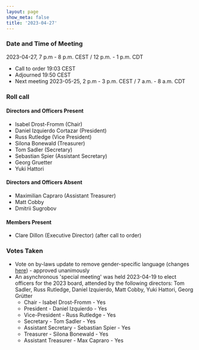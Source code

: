 ```yaml
---
layout: page
show_meta: false
title: '2023-04-27'
---
```


### Date and Time of Meeting

2023-04-27, 7 p.m - 8 p.m. CEST / 12 p.m. - 1 p.m. CDT

* Call to order 19:03 CEST
* Adjourned 19:50 CEST
* Next meeting 2023-05-25, 2 p.m - 3 p.m. CEST / 7 a.m. - 8 a.m. CDT

### Roll call

#### Directors and Officers Present

* Isabel Drost-Fromm (Chair)
* Daniel Izquierdo Cortazar (President)
* Russ Rutledge  (Vice President)
* Silona Bonewald (Treasurer)
* Tom Sadler (Secretary)
* Sebastian Spier (Assistant Secretary)
* Georg Gruetter
* Yuki Hattori

#### Directors and Officers Absent

* Maximilian Capraro (Assistant Treasurer)
* Matt Cobby
* Dmitrii Sugrobov

#### Members Present

* Clare Dillon (Executive Director) (after call to order)

### Votes Taken

* Vote on by-laws update to remove gender-specific language (changes [here](https://github.com/InnerSourceCommons/innersourcecommons.org/pull/524)) - approved unanimously
* An asynchronous 'special meeting' was held 2023-04-19 to elect officers for the 2023 board, attended by the following directors: Tom Sadler, Russ Rutledge, Daniel Izquierdo, Matt Cobby, Yuki Hattori, Georg Grütter
  * Chair - Isabel Drost-Fromm - Yes
  * President - Daniel Izquierdo - Yes
  * Vice-President - Russ Rutledge - Yes
  * Secretary - Tom Sadler - Yes
  * Assistant Secretary - Sebastian Spier - Yes
  * Treasurer - Silona Bonewald - Yes
  * Assistant Treasurer - Max Capraro - Yes
